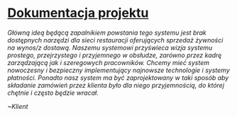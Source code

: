 # [Dokumentacja projektu](https://github.com/wutee/readme/wiki)

*Główną ideą będącą zapalnikiem powstania tego systemu jest brak dostępnych narzędzi dla sieci restauracji oferujących sprzedaż żywności na wynos/z dostawą. Naszemu systemowi przyświeca wizja systemu prostego, przejrzystego i przyjemnego w obsłudze, zarówno przez kadrę zarządzającą jak i szeregowych pracowników. Chcemy mieć́ system nowoczesny i bezpieczny implementujący najnowsze technologie i systemy płatności. Ponadto nasz system ma być zaprojektowany w taki sposób aby składanie zamówień przez klienta było dla niego przyjemnością, do której chętnie i często będzie wracał.*

*~Klient*
